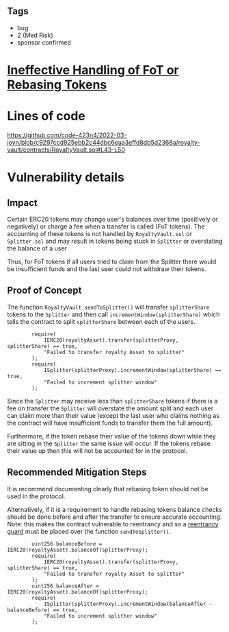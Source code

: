 ## Tags

- bug
- 2 (Med Risk)
- sponsor confirmed

# [Ineffective Handling of FoT or Rebasing Tokens](https://github.com/code-423n4/2022-03-joyn-findings/issues/43) 

# Lines of code

https://github.com/code-423n4/2022-03-joyn/blob/c9297ccd925ebb2c44dbc6eaa3effd8db5d2368a/royalty-vault/contracts/RoyaltyVault.sol#L43-L50


# Vulnerability details

## Impact

Certain ERC20 tokens may change user's balances over time (positively or negatively) or charge a fee when a transfer is called (FoT tokens). The accounting of these tokens is not handled by `RoyaltyVault.sol` or `Splitter.sol` and may result in tokens being stuck in `Splitter` or overstating the balance of a user 

Thus, for FoT tokens if all users tried to claim from the Splitter there would be insufficient funds and the last user could not withdraw their tokens.

## Proof of Concept

The function `RoyaltyVault.sendToSplitter()` will transfer `splitterShare` tokens to the `Splitter` and then call `incrementWindow(splitterShare)` which tells the contract to split `splitterShare` between each of the users.

```
        require(
            IERC20(royaltyAsset).transfer(splitterProxy, splitterShare) == true,
            "Failed to transfer royalty Asset to splitter"
        );
        require(
            ISplitter(splitterProxy).incrementWindow(splitterShare) == true,
            "Failed to increment splitter window"
        );
```

Since the `Splitter` may receive less than `splitterShare` tokens if there is a fee on transfer the `Splitter` will overstate the amount split and each user can claim more than their value (except the last user who claims nothing as the contract will have insufficient funds to transfer them the full amount).

Furthermore, if the token rebase their value of the tokens down while they are sitting in the `Splitter` the same issue will occur. If the tokens rebase their value up then this will not be accounted for in the protocol.

## Recommended Mitigation Steps

It is recommend documenting clearly that rebasing token should not be used in the protocol.

Alternatively, if it is a requirement to handle rebasing tokens balance checks should be done before and after the transfer to ensure accurate accounting. Note: this makes the contract vulnerable to reentrancy and so a [reentrancy guard](https://github.com/OpenZeppelin/openzeppelin-contracts/blob/master/contracts/security/ReentrancyGuard.sol) must be placed over the function `sendToSplitter()`.

```
        uint256 balanceBefore = IERC20(royaltyAsset).balanceOf(splitterProxy);
        require(
            IERC20(royaltyAsset).transfer(splitterProxy, splitterShare) == true,
            "Failed to transfer royalty Asset to splitter"
        );
        uint256 balanceAfter = IERC20(royaltyAsset).balanceOf(splitterProxy);
        require(
            ISplitter(splitterProxy).incrementWindow(balanceAfter - balanceBefore) == true,
            "Failed to increment splitter window"
        );
```


